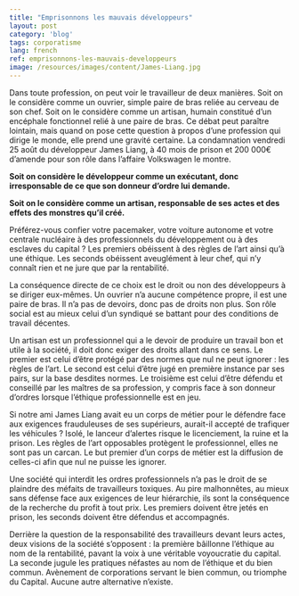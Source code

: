 ```yaml
---
title: "Emprisonnons les mauvais développeurs"
layout: post
category: 'blog'
tags: corporatisme
lang: french
ref: emprisonnons-les-mauvais-developpeurs
image: /resources/images/content/James-Liang.jpg
---
```


Dans toute profession, on peut voir le travailleur de deux manières. Soit on le considère comme un ouvrier, simple paire de bras reliée au cerveau de son chef. Soit on le considère comme un artisan, humain constitué d’un encéphale fonctionnel relié à une paire de bras.
Ce débat peut paraître lointain, mais quand on pose cette question à propos d’une profession qui dirige le monde, elle prend une gravité certaine. La condamnation vendredi 25 août du développeur James Liang, à 40 mois de prison et 200 000€ d’amende pour son rôle dans l’affaire Volkswagen le montre.

**Soit on considère le développeur comme un exécutant, donc irresponsable de ce que son donneur d’ordre lui demande.**

**Soit on le considère comme un artisan, responsable de ses actes et des effets des monstres qu’il créé.**

Préférez-vous confier votre pacemaker, votre voiture autonome et votre centrale nucléaire à des professionnels du développement ou à des esclaves du capital ? Les premiers obéissent à des règles de l’art ainsi qu’à une éthique. Les seconds obéissent aveuglément à leur chef, qui n’y connaît rien et ne jure que par la rentabilité.

La conséquence directe de ce choix est le droit ou non des développeurs à se diriger eux-mêmes. Un ouvrier n’a aucune compétence propre, il est une paire de bras. Il n’a pas de devoirs, donc pas de droits non plus. Son rôle social est au mieux celui d’un syndiqué se battant pour des conditions de travail décentes.

Un artisan est un professionnel qui a le devoir de produire un travail bon et utile à la société, il doit donc exiger des droits allant dans ce sens. Le premier est celui d’être protégé par des normes que nul ne peut ignorer : les règles de l’art. Le second est celui d’être jugé en première instance par ses pairs, sur la base desdites normes. Le troisième est celui d’être défendu et conseillé par les maîtres de sa profession, y compris face à son donneur d’ordres lorsque l’éthique professionnelle est en jeu.

Si notre ami James Liang avait eu un corps de métier pour le défendre face aux exigences frauduleuses de ses supérieurs, aurait-il accepté de trafiquer les véhicules ? Isolé, le lanceur d’alertes risque le licenciement, la ruine et la prison. Les règles de l’art opposables protègent le professionnel, elles ne sont pas un carcan. Le but premier d’un corps de métier est la diffusion de celles-ci afin que nul ne puisse les ignorer.

Une société qui interdit les ordres professionnels n’a pas le droit de se plaindre des méfaits de travailleurs toxiques. Au pire malhonnêtes, au mieux sans défense face aux exigences de leur hiérarchie, ils sont la conséquence de la recherche du profit à tout prix. Les premiers doivent être jetés en prison, les seconds doivent être défendus et accompagnés.

Derrière la question de la responsabilité des travailleurs devant leurs actes, deux visions de la société s’opposent : la première bâillonne l’éthique au nom de la rentabilité, pavant la voix à une véritable voyoucratie du capital. La seconde jugule les pratiques néfastes au nom de l’éthique et du bien commun. Avènement de corporations servant le bien commun, ou triomphe du Capital. Aucune autre alternative n’existe.